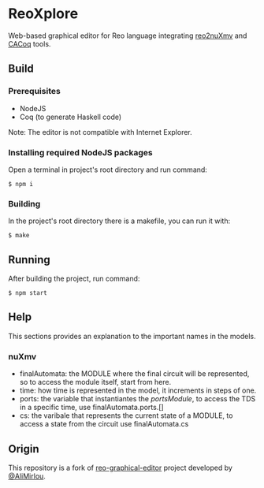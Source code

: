 # ReoXplore
Web-based graphical editor for Reo language integrating [reo2nuXmv](https://github.com/frame-lab/Reo2nuXmv) and [CACoq](https://github.com/frame-lab/CACoq) tools.

## Build

### Prerequisites
* NodeJS
* Coq (to generate Haskell code)

Note: The editor is not compatible with Internet Explorer.

### Installing required NodeJS packages
Open a terminal in project's root directory and run command:
```console
$ npm i
```

### Building
In the project's root directory there is a makefile, you can run it with:
```console
$ make
```

## Running
After building the project, run command:
```console
$ npm start
```

## Help
This sections provides an explanation to the important names in the models.

### nuXmv
- finalAutomata: the MODULE where the final circuit will be represented, so to access the module itself, start from here.
- time: how time is represented in the model, it increments in steps of one.
- ports: the variable that instantiantes the *portsModule*, to access the TDS in a specific time, use finalAutomata.ports.<port name>[<time step>]
- cs: the varibale that represents the current state of a MODULE, to access a state from the circuit use finalAutomata.cs


## Origin
This repository is a fork of [reo-graphical-editor](https://github.com/ReoLanguage/reo-graphical-editor) project developed by [@AliMirlou](https://github.com/AliMirlou).
